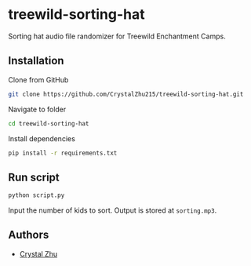 # treewild-sorting-hat

Sorting hat audio file randomizer for Treewild Enchantment Camps.

## Installation

Clone from GitHub

```bash
git clone https://github.com/CrystalZhu215/treewild-sorting-hat.git
```

Navigate to folder
```bash
cd treewild-sorting-hat
```

Install dependencies

```bash
pip install -r requirements.txt
```

## Run script

```bash
python script.py
```

Input the number of kids to sort. Output is stored at `sorting.mp3`.

## Authors

- [Crystal Zhu](https://github.com/CrystalZhu215)